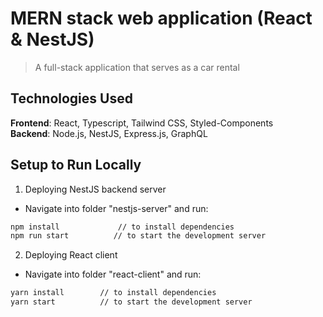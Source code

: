 # MERN stack web application (React & NestJS)

> A full-stack application that serves as a car rental

## Technologies Used

**Frontend**: React, Typescript, Tailwind CSS, Styled-Components
<br />**Backend**: Node.js, NestJS, Express.js, GraphQL

## Setup to Run Locally

1. Deploying NestJS backend server

- Navigate into folder "nestjs-server" and run:

```bash
npm install             // to install dependencies
npm run start          // to start the development server
```

2. Deploying React client

- Navigate into folder "react-client" and run:

```bash
yarn install        // to install dependencies
yarn start          // to start the development server
```
